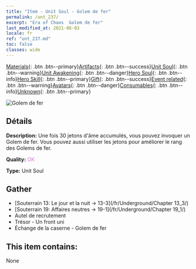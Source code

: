 ```yaml
---
title: "Item - Unit Soul - Golem de fer"
permalink: /unt_237/
excerpt: "Era of Chaos  Golem de fer"
last_modified_at: 2021-06-03
locale: fr
ref: "unt_237.md"
toc: false
classes: wide
---
```

 [Materials](/ItemsFR/){: .btn .btn--primary}[Artifacts](/ItemsFR/Artifacts/){: .btn .btn--success}[Unit Soul](/ItemsFR/UnitSoul/){: .btn .btn--warning}[Unit Awakening](/ItemsFR/UnitAwakening/){: .btn .btn--danger}[Hero Soul](/ItemsFR/HeroSoul/){: .btn .btn--info}[Hero Skill](/ItemsFR/HeroSkill/){: .btn .btn--primary}[Gift](/ItemsFR/Gift/){: .btn .btn--success}[Event related](/ItemsFR/Events/){: .btn .btn--warning}[Avatars](/ItemsFR/Avatars/){: .btn .btn--danger}[Consumables](/ItemsFR/Consumables/){: .btn .btn--info}[Unknown](/ItemsFR/Unknown/){: .btn .btn--primary}

 ![Golem de fer](/images/u/ti_tieren.jpg)

## Détails
 **Description:** Une fois 30 jetons d'âme accumulés, vous pouvez invoquer un Golem de fer. Vous pouvez aussi utiliser les jetons pour améliorer le rang des Golems de fer.

 **Quality:** <span style="color: #DA70D6">OK</span>

 **Type:** Unit Soul

## Gather

*    [Souterrain 13: Le jour et la nuit -> 13-3](/fr/Underground/Chapter 13_3/) 
*    [Souterrain 19: Affaires neutres -> 19-1](/fr/Underground/Chapter 19_1/) 
*    Autel de recrutement 
*    Trésor - Un front uni 
*    Échange de la caserne - Golem de fer 

## This item contains:

  None

